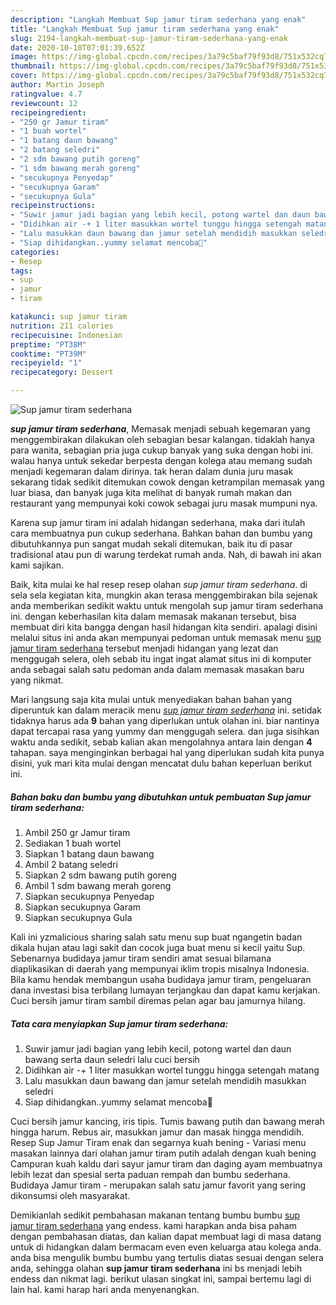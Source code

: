 ```yaml
---
description: "Langkah Membuat Sup jamur tiram sederhana yang enak"
title: "Langkah Membuat Sup jamur tiram sederhana yang enak"
slug: 2194-langkah-membuat-sup-jamur-tiram-sederhana-yang-enak
date: 2020-10-10T07:01:39.652Z
image: https://img-global.cpcdn.com/recipes/3a79c5baf79f93d8/751x532cq70/sup-jamur-tiram-sederhana-foto-resep-utama.jpg
thumbnail: https://img-global.cpcdn.com/recipes/3a79c5baf79f93d8/751x532cq70/sup-jamur-tiram-sederhana-foto-resep-utama.jpg
cover: https://img-global.cpcdn.com/recipes/3a79c5baf79f93d8/751x532cq70/sup-jamur-tiram-sederhana-foto-resep-utama.jpg
author: Martin Joseph
ratingvalue: 4.7
reviewcount: 12
recipeingredient:
- "250 gr Jamur tiram"
- "1 buah wortel"
- "1 batang daun bawang"
- "2 batang seledri"
- "2 sdm bawang putih goreng"
- "1 sdm bawang merah goreng"
- "secukupnya Penyedap"
- "secukupnya Garam"
- "secukupnya Gula"
recipeinstructions:
- "Suwir jamur jadi bagian yang lebih kecil, potong wartel dan daun bawang serta daun seledri lalu cuci bersih"
- "Didihkan air -+ 1 liter masukkan wortel tunggu hingga setengah matang"
- "Lalu masukkan daun bawang dan jamur setelah mendidih masukkan seledri"
- "Siap dihidangkan..yummy selamat mencoba🤗"
categories:
- Resep
tags:
- sup
- jamur
- tiram

katakunci: sup jamur tiram 
nutrition: 211 calories
recipecuisine: Indonesian
preptime: "PT38M"
cooktime: "PT39M"
recipeyield: "1"
recipecategory: Dessert

---
```



![Sup jamur tiram sederhana](https://img-global.cpcdn.com/recipes/3a79c5baf79f93d8/751x532cq70/sup-jamur-tiram-sederhana-foto-resep-utama.jpg)

<b><i>sup jamur tiram sederhana</i></b>, Memasak menjadi sebuah kegemaran yang menggembirakan dilakukan oleh sebagian besar kalangan. tidaklah hanya para wanita, sebagian pria juga cukup banyak yang suka dengan hobi ini. walau hanya untuk sekedar berpesta dengan kolega atau memang sudah menjadi kegemaran dalam dirinya. tak heran dalam dunia juru masak sekarang tidak sedikit ditemukan cowok dengan ketrampilan memasak yang luar biasa, dan banyak juga kita melihat di banyak rumah makan dan restaurant yang mempunyai koki cowok sebagai juru masak mumpuni nya.

Karena sup jamur tiram ini adalah hidangan sederhana, maka dari itulah cara membuatnya pun cukup sederhana. Bahkan bahan dan bumbu yang dibutuhkannya pun sangat mudah sekali ditemukan, baik itu di pasar tradisional atau pun di warung terdekat rumah anda. Nah, di bawah ini akan kami sajikan.

Baik, kita mulai ke hal resep resep olahan <i>sup jamur tiram sederhana</i>. di sela sela kegiatan kita, mungkin akan terasa menggembirakan bila sejenak anda memberikan sedikit waktu untuk mengolah sup jamur tiram sederhana ini. dengan keberhasilan kita dalam memasak makanan tersebut, bisa membuat diri kita bangga dengan hasil hidangan kita sendiri. apalagi disini melalui situs ini anda akan mempunyai pedoman untuk memasak menu <u>sup jamur tiram sederhana</u> tersebut menjadi hidangan yang lezat dan menggugah selera, oleh sebab itu ingat ingat alamat situs ini di komputer anda sebagai salah satu pedoman anda dalam memasak masakan baru yang nikmat.


Mari langsung saja kita mulai untuk menyediakan bahan bahan yang diperuntuk kan dalam meracik menu <u><i>sup jamur tiram sederhana</i></u> ini. setidak tidaknya harus ada <b>9</b> bahan yang diperlukan untuk olahan ini. biar nantinya dapat tercapai rasa yang yummy dan menggugah selera. dan juga sisihkan waktu anda sedikit, sebab kalian akan mengolahnya antara lain dengan <b>4</b> tahapan. saya menginginkan berbagai hal yang diperlukan sudah kita punya disini, yuk mari kita mulai dengan mencatat dulu bahan keperluan berikut ini.

<!--inarticleads1-->

##### Bahan baku dan bumbu yang dibutuhkan untuk pembuatan Sup jamur tiram sederhana:

1. Ambil 250 gr Jamur tiram
1. Sediakan 1 buah wortel
1. Siapkan 1 batang daun bawang
1. Ambil 2 batang seledri
1. Siapkan 2 sdm bawang putih goreng
1. Ambil 1 sdm bawang merah goreng
1. Siapkan secukupnya Penyedap
1. Siapkan secukupnya Garam
1. Siapkan secukupnya Gula


Kali ini yzmalicious sharing salah satu menu sup buat ngangetin badan dikala hujan atau lagi sakit dan cocok juga buat menu si kecil yaitu Sup. Sebenarnya budidaya jamur tiram sendiri amat sesuai bilamana diaplikasikan di daerah yang mempunyai iklim tropis misalnya Indonesia. Bila kamu hendak membangun usaha budidaya jamur tiram, pengeluaran dana investasi bisa terbilang lumayan terjangkau dan dapat kamu kerjakan. Cuci bersih jamur tiram sambil diremas pelan agar bau jamurnya hilang. 

<!--inarticleads2-->

##### Tata cara menyiapkan Sup jamur tiram sederhana:

1. Suwir jamur jadi bagian yang lebih kecil, potong wartel dan daun bawang serta daun seledri lalu cuci bersih
1. Didihkan air -+ 1 liter masukkan wortel tunggu hingga setengah matang
1. Lalu masukkan daun bawang dan jamur setelah mendidih masukkan seledri
1. Siap dihidangkan..yummy selamat mencoba🤗


Cuci bersih jamur kancing, iris tipis. Tumis bawang putih dan bawang merah hingga harum. Rebus air, masukkan jamur dan masak hingga mendidih. Resep Sup Jamur Tiram enak dan segarnya kuah bening - Variasi menu masakan lainnya dari olahan jamur tiram putih adalah dengan kuah bening Campuran kuah kaldu dari sayur jamur tiram dan daging ayam membuatnya lebih lezat dan spesial serta paduan rempah dan bumbu sederhana. Budidaya Jamur tiram - merupakan salah satu jamur favorit yang sering dikonsumsi oleh masyarakat. 

Demikianlah sedikit pembahasan makanan tentang bumbu bumbu <u>sup jamur tiram sederhana</u> yang endess. kami harapkan anda bisa paham dengan pembahasan diatas, dan kalian dapat membuat lagi di masa datang untuk di hidangkan dalam bermacam even even keluarga atau kolega anda. anda bisa mengulik bumbu bumbu yang tertulis diatas sesuai dengan selera anda, sehingga olahan <b>sup jamur tiram sederhana</b> ini bs menjadi lebih endess dan nikmat lagi. berikut ulasan singkat ini, sampai bertemu lagi di lain hal. kami harap hari anda menyenangkan.
